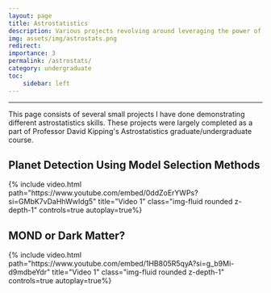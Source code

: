 ```yaml
---
layout: page
title: Astrostatistics
description: Various projects revolving around leveraging the power of statistics to make inferences about astronomy data.
img: assets/img/astrostats.png
redirect: 
importance: 3
permalink: /astrostats/
category: undergraduate
toc:
    sidebar: left
---
```


---
This page consists of several small projects I have done demonstrating different astrostatistics skills. These projects were largely completed as a part of Professor David Kipping's Astrostatistics graduate/undergraduate course.

## Planet Detection Using Model Selection Methods
<div class="row">
    <div class="col-sm mt-3 mt-md-0">
        {% include video.html path="https://www.youtube.com/embed/0ddZoErYWPs?si=GMbK7vDaHhWwIdg5" title="Video 1" class="img-fluid rounded z-depth-1" controls=true autoplay=true%}
    </div>
</div>

## MOND or Dark Matter?

<!-- <object data="/path/to/your/file.pdf" type="application/pdf" width="100%" height="600px">
    <p>It appears you don't have a PDF plugin for this browser. You can <a href="/path/to/your/file.pdf">click here to download the PDF file.</a></p>
</object> -->

<div class="row">
    <div class="col-sm mt-3 mt-md-0">
        {% include video.html path="https://www.youtube.com/embed/1HB805R5qyA?si=g_b9Mi-d9mdbeYdr" title="Video 1" class="img-fluid rounded z-depth-1" controls=true autoplay=true%}
    </div>
</div>

